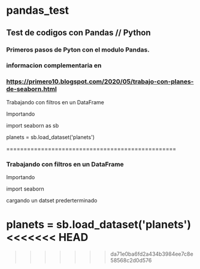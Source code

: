 # pandas_test
## Test de codigos con Pandas // Python
### Primeros pasos de Pyton con el modulo Pandas.
### informacion complementaria en 
### https://primero10.blogspot.com/2020/05/trabajo-con-planes-de-seaborn.html

Trabajando con filtros en un DataFrame

Importando 

import seaborn as sb

planets = sb.load_dataset('planets')

=================================================

### Trabajando con filtros en un DataFrame

Importando 

import seaborn

cargando un datset prederterminado

planets = sb.load_dataset('planets')
<<<<<<< HEAD
=======

>>>>>>> da71e0ba6fd2a434b3984ee7c8e58568c2d0d576

